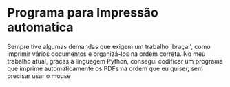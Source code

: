 # Programa para Impressão automatica

Sempre tive algumas demandas que exigem um trabalho 'braçal', como imprimir vários documentos e organizá-los na ordem correta. No meu trabalho atual, graças à linguagem Python, consegui codificar um programa que imprime automaticamente os PDFs na ordem que eu quiser, sem precisar usar o mouse
